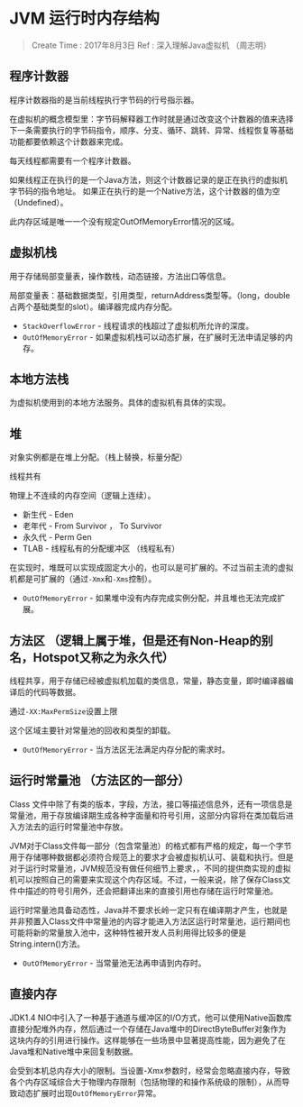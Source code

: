 
# JVM 运行时内存结构

> Create Time : 2017年8月3日  Ref : 深入理解Java虚拟机 （周志明）

## 程序计数器

程序计数器指的是当前线程执行字节码的行号指示器。

在虚拟机的概念模型里：字节码解释器工作时就是通过改变这个计数器的值来选择下一条需要执行的字节码指令，顺序、分支、循环、跳转、异常、线程恢复等基础功能都要依赖这个计数器来完成。

每天线程都需要有一个程序计数器。

如果线程正在执行的是一个Java方法，则这个计数器记录的是正在执行的虚拟机字节码的指令地址。
如果正在执行的是一个Native方法，这个计数器的值为空（Undefined）。

此内存区域是唯一一个没有规定OutOfMemoryError情况的区域。

## 虚拟机栈

用于存储局部变量表，操作数栈，动态链接，方法出口等信息。

局部变量表：基础数据类型，引用类型，returnAddress类型等。（long，double占两个基础类型的slot）。编译器完成内存分配。

* `StackOverflowError` - 线程请求的栈超过了虚拟机所允许的深度。
* `OutOfMemoryError` - 如果虚拟机栈可以动态扩展，在扩展时无法申请足够的内存。

## 本地方法栈

为虚拟机使用到的本地方法服务。具体的虚拟机有具体的实现。

## 堆

对象实例都是在堆上分配。（栈上替换，标量分配）

线程共有

物理上不连续的内存空间（逻辑上连续）。

* 新生代 - Eden
* 老年代 - From Survivor ， To Survivor
* 永久代 - Perm Gen
* TLAB - 线程私有的分配缓冲区 （线程私有）

在实现时，堆既可以实现成固定大小的，也可以是可扩展的。不过当前主流的虚拟机都是可扩展的（通过`-Xmx`和`-Xms`控制）。

* `OutOfMemoryError` - 如果堆中没有内存完成实例分配，并且堆也无法完成扩展。

## 方法区 （逻辑上属于堆，但是还有Non-Heap的别名，Hotspot又称之为永久代）

线程共享，用于存储已经被虚拟机加载的类信息，常量，静态变量，即时编译器编译后的代码等数据。

通过`-XX:MaxPermSize`设置上限

这个区域主要针对常量池的回收和类型的卸载。

* `OutOfMemoryError` - 当方法区无法满足内存分配的需求时。


## 运行时常量池 （方法区的一部分）

Class 文件中除了有类的版本，字段，方法，接口等描述信息外，还有一项信息是常量池，用于存放编译期生成各种字面量和符号引用，这部分内容将在类加载后进入方法去的运行时常量池中存放。

JVM对于Class文件每一部分（包含常量池）的格式都有严格的规定，每一个字节用于存储哪种数据都必须符合规范上的要求才会被虚拟机认可、装载和执行。但是对于运行时常量池，JVM规范没有做任何细节上要求，，不同的提供商实现的虚拟机可以按照自己的需要来实现这个内存区域。不过，一般来说，除了保存Class文件中描述的符号引用外，还会把翻译出来的直接引用也存储在运行时常量池。

运行时常量池具备动态性，Java并不要求长岭一定只有在编译期才产生，也就是并非预置入Class文件中常量池的内容才能进入方法区运行时常量池，运行期间也可能将新的常量放入池中，这种特性被开发人员利用得比较多的便是String.intern()方法。

* `OutOfMemoryError` - 当常量池无法再申请到内存时。

## 直接内存

JDK1.4 NIO中引入了一种基于通道与缓冲区的I/O方式，他可以使用Native函数库直接分配堆外内存，然后通过一个存储在Java堆中的DirectByteBuffer对象作为这块内存的引用进行操作。这样能够在一些场景中显著提高性能，因为避免了在Java堆和Native堆中来回复制数据。

会受到本机总内存大小的限制。当设置-Xmx参数时，经常会忽略直接内存，导致各个内存区域综合大于物理内存限制（包括物理的和操作系统级的限制），从而导致动态扩展时出现`OutOfMemoryError`异常。












